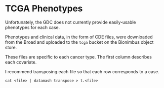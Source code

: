 # TCGA Phenotypes

Unfortunately, the GDC does not currently provide easily-usable phenotypes for each case.

Phenotypes and clinical data, in the form of CDE files, were downloaded from the Broad and uploaded to the `tcga` bucket on the Bionimbus object store.

These files are specific to each cancer type. The first column describes each covariate.

I recommend transposing each file so that each row corresponds to a case.

`cat <file> | datamash transpose > t.<file>`
